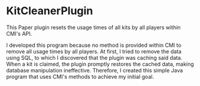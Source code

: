 # KitCleanerPlugin
This Paper plugin resets the usage times of all kits by all players within CMI's API. 

I developed this program because no method is provided within CMI to remove all usage times by all players. At first, I tried to remove the data using SQL, to which I discovered that the plugin was caching said data. When a kit is claimed, the plugin promptly restores the cached data, making database manipulation ineffective. Therefore, I created this simple Java program that uses CMI's methods to achieve my initial goal.
